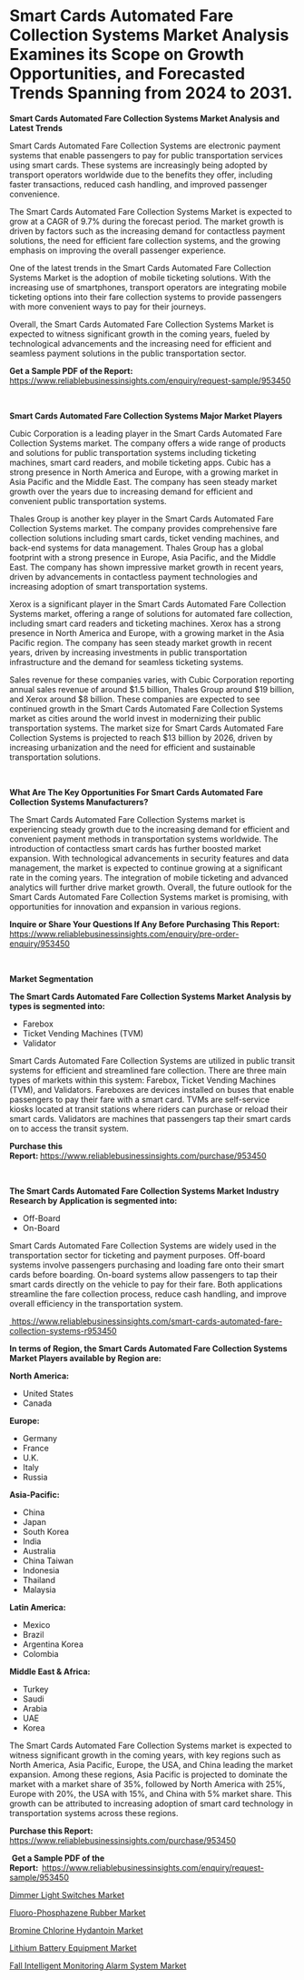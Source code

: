 <p><h1>Smart Cards Automated Fare Collection Systems Market Analysis Examines its Scope on Growth Opportunities, and Forecasted Trends Spanning from 2024 to 2031.</h1></p><p><strong>Smart Cards Automated Fare Collection Systems Market Analysis and Latest Trends</strong></p>
<p><p>Smart Cards Automated Fare Collection Systems are electronic payment systems that enable passengers to pay for public transportation services using smart cards. These systems are increasingly being adopted by transport operators worldwide due to the benefits they offer, including faster transactions, reduced cash handling, and improved passenger convenience.</p><p>The Smart Cards Automated Fare Collection Systems Market is expected to grow at a CAGR of 9.7% during the forecast period. The market growth is driven by factors such as the increasing demand for contactless payment solutions, the need for efficient fare collection systems, and the growing emphasis on improving the overall passenger experience.</p><p>One of the latest trends in the Smart Cards Automated Fare Collection Systems Market is the adoption of mobile ticketing solutions. With the increasing use of smartphones, transport operators are integrating mobile ticketing options into their fare collection systems to provide passengers with more convenient ways to pay for their journeys.</p><p>Overall, the Smart Cards Automated Fare Collection Systems Market is expected to witness significant growth in the coming years, fueled by technological advancements and the increasing need for efficient and seamless payment solutions in the public transportation sector.</p></p>
<p><strong>Get a Sample PDF of the Report:&nbsp;</strong> <a href="https://www.reliablebusinessinsights.com/enquiry/request-sample/953450">https://www.reliablebusinessinsights.com/enquiry/request-sample/953450</a></p>
<p>&nbsp;</p>
<p><strong>Smart Cards Automated Fare Collection Systems Major Market Players</strong></p>
<p><p>Cubic Corporation is a leading player in the Smart Cards Automated Fare Collection Systems market. The company offers a wide range of products and solutions for public transportation systems including ticketing machines, smart card readers, and mobile ticketing apps. Cubic has a strong presence in North America and Europe, with a growing market in Asia Pacific and the Middle East. The company has seen steady market growth over the years due to increasing demand for efficient and convenient public transportation systems.</p><p>Thales Group is another key player in the Smart Cards Automated Fare Collection Systems market. The company provides comprehensive fare collection solutions including smart cards, ticket vending machines, and back-end systems for data management. Thales Group has a global footprint with a strong presence in Europe, Asia Pacific, and the Middle East. The company has shown impressive market growth in recent years, driven by advancements in contactless payment technologies and increasing adoption of smart transportation systems.</p><p>Xerox is a significant player in the Smart Cards Automated Fare Collection Systems market, offering a range of solutions for automated fare collection, including smart card readers and ticketing machines. Xerox has a strong presence in North America and Europe, with a growing market in the Asia Pacific region. The company has seen steady market growth in recent years, driven by increasing investments in public transportation infrastructure and the demand for seamless ticketing systems.</p><p>Sales revenue for these companies varies, with Cubic Corporation reporting annual sales revenue of around $1.5 billion, Thales Group around $19 billion, and Xerox around $8 billion. These companies are expected to see continued growth in the Smart Cards Automated Fare Collection Systems market as cities around the world invest in modernizing their public transportation systems. The market size for Smart Cards Automated Fare Collection Systems is projected to reach $13 billion by 2026, driven by increasing urbanization and the need for efficient and sustainable transportation solutions.</p></p>
<p>&nbsp;</p>
<p><strong>What Are The Key Opportunities For Smart Cards Automated Fare Collection Systems Manufacturers?</strong></p>
<p><p>The Smart Cards Automated Fare Collection Systems market is experiencing steady growth due to the increasing demand for efficient and convenient payment methods in transportation systems worldwide. The introduction of contactless smart cards has further boosted market expansion. With technological advancements in security features and data management, the market is expected to continue growing at a significant rate in the coming years. The integration of mobile ticketing and advanced analytics will further drive market growth. Overall, the future outlook for the Smart Cards Automated Fare Collection Systems market is promising, with opportunities for innovation and expansion in various regions.</p></p>
<p><strong>Inquire or Share Your Questions If Any Before Purchasing This Report:</strong> <a href="https://www.reliablebusinessinsights.com/enquiry/pre-order-enquiry/953450">https://www.reliablebusinessinsights.com/enquiry/pre-order-enquiry/953450</a></p>
<p>&nbsp;</p>
<p><strong>Market Segmentation</strong></p>
<p><strong>The Smart Cards Automated Fare Collection Systems Market Analysis by types is segmented into:</strong></p>
<p><ul><li>Farebox</li><li>Ticket Vending Machines (TVM)</li><li>Validator</li></ul></p>
<p><p>Smart Cards Automated Fare Collection Systems are utilized in public transit systems for efficient and streamlined fare collection. There are three main types of markets within this system: Farebox, Ticket Vending Machines (TVM), and Validators. Fareboxes are devices installed on buses that enable passengers to pay their fare with a smart card. TVMs are self-service kiosks located at transit stations where riders can purchase or reload their smart cards. Validators are machines that passengers tap their smart cards on to access the transit system.</p></p>
<p><strong>Purchase this Report:&nbsp;</strong><a href="https://www.reliablebusinessinsights.com/purchase/953450">https://www.reliablebusinessinsights.com/purchase/953450</a></p>
<p>&nbsp;</p>
<p><strong>The Smart Cards Automated Fare Collection Systems Market Industry Research by Application is segmented into:</strong></p>
<p><ul><li>Off-Board</li><li>On-Board</li></ul></p>
<p><p>Smart Cards Automated Fare Collection Systems are widely used in the transportation sector for ticketing and payment purposes. Off-board systems involve passengers purchasing and loading fare onto their smart cards before boarding. On-board systems allow passengers to tap their smart cards directly on the vehicle to pay for their fare. Both applications streamline the fare collection process, reduce cash handling, and improve overall efficiency in the transportation system.</p></p>
<p><a href="https://www.reliablebusinessinsights.com/smart-cards-automated-fare-collection-systems-r953450">&nbsp;https://www.reliablebusinessinsights.com/smart-cards-automated-fare-collection-systems-r953450</a></p>
<p><strong>In terms of Region, the Smart Cards Automated Fare Collection Systems Market Players available by Region are:</strong></p>
<p>
    <p> <strong> North America: </strong>
        <ul>
            <li>United States</li>
            <li>Canada</li>
        </ul>
        </p> 
    <p> <strong> Europe: </strong>
        <ul>
            <li>Germany</li>
            <li>France</li>
            <li>U.K.</li>
            <li>Italy</li>
            <li>Russia</li>
        </ul>
        </p> 
    <p> <strong> Asia-Pacific: </strong>
        <ul>
            <li>China</li>
            <li>Japan</li>
            <li>South Korea</li>
            <li>India</li>
            <li>Australia</li>
            <li>China Taiwan</li>
            <li>Indonesia</li>
            <li>Thailand</li>
            <li>Malaysia</li>
        </ul>
        </p> 
    <p> <strong> Latin America: </strong>
        <ul>
            <li>Mexico</li>
            <li>Brazil</li>
            <li>Argentina Korea</li>
            <li>Colombia</li>
        </ul>
        </p> 
    <p> <strong> Middle East & Africa: </strong>
        <ul>
            <li>Turkey</li>
            <li>Saudi</li>
            <li>Arabia</li>
            <li>UAE</li>
            <li>Korea</li>
        </ul>
    </p>
    </p>
<p><p>The Smart Cards Automated Fare Collection Systems market is expected to witness significant growth in the coming years, with key regions such as North America, Asia Pacific, Europe, the USA, and China leading the market expansion. Among these regions, Asia Pacific is projected to dominate the market with a market share of 35%, followed by North America with 25%, Europe with 20%, the USA with 15%, and China with 5% market share. This growth can be attributed to increasing adoption of smart card technology in transportation systems across these regions.</p></p>
<p><strong>Purchase this Report: </strong><a href="https://www.reliablebusinessinsights.com/purchase/953450">https://www.reliablebusinessinsights.com/purchase/953450</a></p>
<p>&nbsp;<strong>Get a Sample PDF of the Report:&nbsp;&nbsp;</strong><a href="https://www.reliablebusinessinsights.com/enquiry/request-sample/953450">https://www.reliablebusinessinsights.com/enquiry/request-sample/953450</a></p>
<p><strong></strong></p>
<p><p><a href="https://medium.com/@henrykihn_12939/global-dimmer-light-switches-market-exploring-market-share-market-trends-and-future-growth-e919b47ee11b">Dimmer Light Switches Market</a></p><p><a href="https://www.linkedin.com/pulse/global-fluoro-phosphazene-rubber-industry-types-applications-dwnhf?trackingId=6Ji1LLd6ScKox3hvEXBsYw%3D%3D">Fluoro-Phosphazene Rubber Market</a></p><p><a href="https://www.linkedin.com/pulse/future-trends-global-bromine-chlorine-hydantoin-market-insights-sneof?trackingId=70DyzKJORWSku6xU4XljnQ%3D%3D">Bromine Chlorine Hydantoin Market</a></p><p><a href="https://medium.com/@colin.paterson6579/lithium-battery-equipment-market-research-report-market-forecast-and-growth-prospects-with-a-4ff5b8f29c9e">Lithium Battery Equipment Market</a></p><p><a href="https://www.linkedin.com/pulse/fall-intelligent-monitoring-alarm-system-market-size-type-drk9e?trackingId=eMAWlIByQ1mLI6bgQECucg%3D%3D">Fall Intelligent Monitoring Alarm System Market</a></p></p>